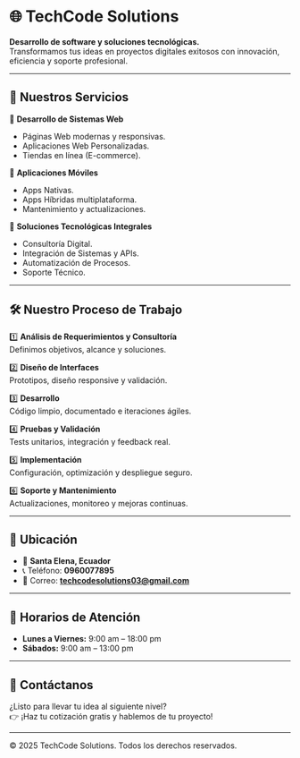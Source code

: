 # 🌐 TechCode Solutions

**Desarrollo de software y soluciones tecnológicas.**  
Transformamos tus ideas en proyectos digitales exitosos con innovación, eficiencia y soporte profesional.

---

## 🚀 Nuestros Servicios

🔹 **Desarrollo de Sistemas Web**

- Páginas Web modernas y responsivas.
- Aplicaciones Web Personalizadas.
- Tiendas en línea (E-commerce).

🔹 **Aplicaciones Móviles**

- Apps Nativas.
- Apps Híbridas multiplataforma.
- Mantenimiento y actualizaciones.

🔹 **Soluciones Tecnológicas Integrales**

- Consultoría Digital.
- Integración de Sistemas y APIs.
- Automatización de Procesos.
- Soporte Técnico.

---

## 🛠️ Nuestro Proceso de Trabajo

1️⃣ **Análisis de Requerimientos y Consultoría**  
Definimos objetivos, alcance y soluciones.

2️⃣ **Diseño de Interfaces**  
Prototipos, diseño responsive y validación.

3️⃣ **Desarrollo**  
Código limpio, documentado e iteraciones ágiles.

4️⃣ **Pruebas y Validación**  
Tests unitarios, integración y feedback real.

5️⃣ **Implementación**  
Configuración, optimización y despliegue seguro.

6️⃣ **Soporte y Mantenimiento**  
Actualizaciones, monitoreo y mejoras continuas.

---

## 📍 Ubicación

- 📌 **Santa Elena, Ecuador**
- 📞 Teléfono: **0960077895**
- 📧 Correo: **techcodesolutions03@gmail.com**

---

## 📅 Horarios de Atención

- **Lunes a Viernes:** 9:00 am – 18:00 pm
- **Sábados:** 9:00 am – 13:00 pm

---

## 📢 Contáctanos

¿Listo para llevar tu idea al siguiente nivel?  
👉 ¡Haz tu cotización gratis y hablemos de tu proyecto!

---

© 2025 TechCode Solutions. Todos los derechos reservados.
